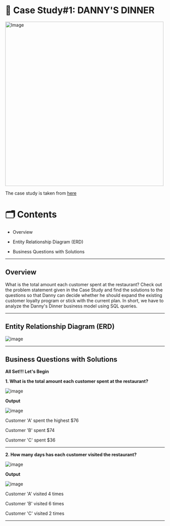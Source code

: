 # 🍣 Case Study#1: DANNY'S DINNER

<img src="https://user-images.githubusercontent.com/81607668/127727503-9d9e7a25-93cb-4f95-8bd0-20b87cb4b459.png" alt="Image" width="500" height="520">

The case study is taken from [here](https://8weeksqlchallenge.com/case-study-1/)

# 🗂️ Contents

- Overview

- Entity Relationship Diagram (ERD)

- Business Questions with Solutions

 ***

## Overview
What is the total amount each customer spent at the restaurant?
Check out the problem statement given in the Case Study and find the solutions to the questions so that Danny can decide whether he should expand the existing customer loyalty program or stick with the current plan. In short, we have to analyze the Danny's Dinner business model using SQL queries.

***

## Entity Relationship Diagram (ERD)

![image](https://github.com/user-attachments/assets/e34b7a9e-4edd-406e-9417-3d71fccc5983)


***

## Business Questions with Solutions

**All Set!!! Let's Begin**

**1. What is the total amount each customer spent at the restaurant?**

![image](https://github.com/user-attachments/assets/7389e461-a3a0-4fd9-9099-08869975563b)

**Output**

![image](https://github.com/user-attachments/assets/a52dba8c-aa54-4ae3-8424-c1f9b2b28ebb)

Customer 'A' spent the highest $76

Customer 'B' spent $74

Customer 'C' spent $36

***

**2. How many days has each customer visited the restaurant?**

![image](https://github.com/user-attachments/assets/9bd8fc0a-ea59-4b7f-b5e8-91e150839408)

**Output**

![image](https://github.com/user-attachments/assets/63608a13-2b46-4519-ba17-01022eccc481)

Customer 'A' visited 4 times

Customer 'B' visited 6 times

Customer 'C' visited 2 times

***

